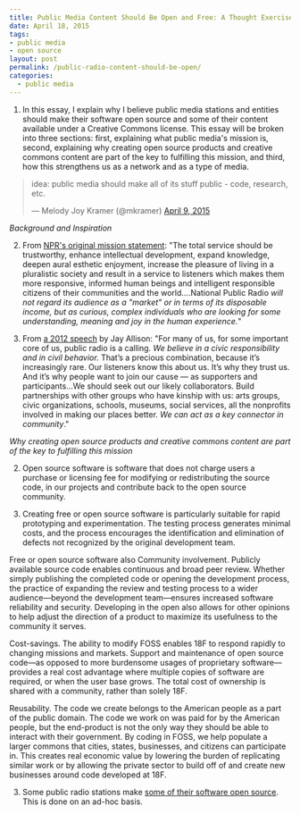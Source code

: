 ```yaml
---
title: Public Media Content Should Be Open and Free: A Thought Exercise
date: April 18, 2015
tags:
- public media
- open source
layout: post
permalink: /public-radio-content-should-be-open/
categories:
  - public media
---
```


1. In this essay, I explain why I believe public media stations and entities should make their software open source and some of their content available under a Creative Commons license. This essay will be broken into three sections: first, explaining what public media's mission is, second, explaining why creating open source products and creative commons content are part of the key to fulfilling this mission, and third, how this strengthens us as a network and as a type of media.

<blockquote class="twitter-tweet" lang="en"><p>idea: public media should make all of its stuff public - code, research, etc.</p>&mdash; Melody Joy Kramer (@mkramer) <a href="https://twitter.com/mkramer/status/586220651398172672">April 9, 2015</a></blockquote>
<script async src="//platform.twitter.com/widgets.js" charset="utf-8"></script>

*Background and Inspiration*

2. From [NPR's original mission statement](http://current.org/2012/05/national-public-radio-purposes/): "The total service should be trustworthy, enhance intellectual development, expand knowledge, deepen aural esthetic enjoyment, increase the pleasure of living in a pluralistic society and result in a service to listeners which makes them more responsive, informed human beings and intelligent responsible citizens of their communities and the world....National Public Radio *will not regard its audience as a "market" or in terms of its disposable income, but as curious, complex individuals who are looking for some understanding, meaning and joy in the human experience.*"

3. From [a 2012 speech](http://current.org/2012/06/14260/) by Jay Allison: "For many of us, for some important core of us, public radio is a calling. *We believe in a civic responsibility and in civil behavior.* That’s a precious combination, because it’s increasingly rare. Our listeners know this about us. It’s why they trust us. And it’s why people want to join our cause — as supporters and participants...We should seek out our likely collaborators. Build partnerships with other groups who have kinship with us: arts groups, civic organizations, schools, museums, social services, all the nonprofits involved in making our places better. *We can act as a key connector in community*."



*Why creating open source products and creative commons content are part of the key to fulfilling this mission*

2. Open source software is software that does not charge users a purchase or licensing fee for modifying or redistributing the source code, in our projects and contribute back to the open source community.

3. Creating free or open source software is particularly suitable for rapid prototyping and experimentation. The testing process generates minimal costs, and the process encourages the identification and elimination of defects not recognized by the original development team.

Free or open source software also Community involvement. Publicly available source code enables continuous and broad peer review. Whether simply publishing the completed code or opening the development process, the practice of expanding the review and testing process to a wider audience—beyond the development team—ensures increased software reliability and security. Developing in the open also allows for other opinions to help adjust the direction of a product to maximize its usefulness to the community it serves.

Cost-savings. The ability to modify FOSS enables 18F to respond rapidly to changing missions and markets. Support and maintenance of open source code—as opposed to more burdensome usages of proprietary software—provides a real cost advantage where multiple copies of software are required, or when the user base grows. The total cost of ownership is shared with a community, rather than solely 18F.

Reusability. The code we create belongs to the American people as a part of the public domain. The code we work on was paid for by the American people, but the end-product is not the only way they should be able to interact with their government. By coding in FOSS, we help populate a larger commons that cities, states, businesses, and citizens can participate in. This creates real economic value by lowering the burden of replicating similar work or by allowing the private sector to build off of and create new businesses around code developed at 18F.





3. Some public radio stations make [some of their software open source](https://github.com/melodykramer/PublicMedia#repos). This is done on an ad-hoc basis. 
